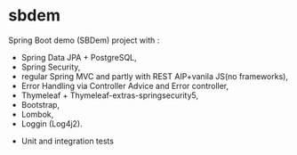 # sbdem
Spring Boot demo (SBDem) project with :
- Spring Data JPA + PostgreSQL,
- Spring Security,
- regular Spring MVC and partly with REST AIP+vanila JS(no frameworks),
- Error Handling via Controller Advice and Error controller,
- Thymeleaf + Thymeleaf-extras-springsecurity5,
- Bootstrap,
- Lombok, 
- Loggin (Log4j2).
+ Unit and integration tests




